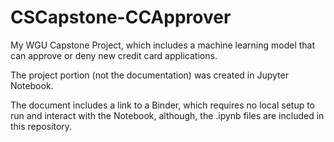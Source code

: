 # CSCapstone-CCApprover
My WGU Capstone Project, which includes a machine learning model that can approve or deny new credit card applications.

The project portion (not the documentation) was created in Jupyter Notebook.

The document includes a link to a Binder, which requires no local setup to run and interact with the Notebook, although, the 
.ipynb files are included in this repository.
